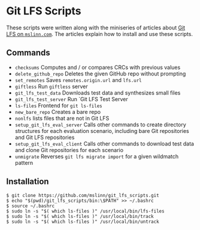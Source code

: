# Git LFS Scripts

These scripts were written along with the miniseries of articles about
[Git LFS on `mslinn.com`](https://www.mslinn.com/git/5100-git-lfs.html).
The articles explain how to install and use these scripts.


## Commands

* `checksums` Computes and / or compares CRCs with previous values
* `delete_github_repo` Deletes the given GitHub repo without prompting
* `set_remotes` Saves `remotes.origin.url` and `lfs.url`
* `giftless` Run `giftless` server
* `git_lfs_test_data` Downloads test data and synthesizes small files
* `git_lfs_test_server` Run `Git LFS Test Server
* `ls-files` Frontend for `git ls-files`
* `new_bare_repo` Creates a bare repo
* `nonlfs` lists files that are not in Git LFS
* `setup_git_lfs_eval_server` Calls other commands to create directory structures
  for each evaluation scenario, including bare Git repositories and Git LFS
  repositories
* `setup_git_lfs_eval_client` Calls other commands to download test data and
  clone Git repositories for each scenario
* `unmigrate` Reverses `git lfs migrate import` for a given wildmatch pattern


## Installation

```shell
$ git clone https://github.com/mslinn/git_lfs_scripts.git
$ echo "$(pwd)/git_lfs_scripts/bin:\$PATH" >> ~/.bashrc
$ source ~/.bashrc
$ sudo ln -s "$( which ls-files )" /usr/local/bin/lfs-files
$ sudo ln -s "$( which ls-files )" /usr/local/bin/track
$ sudo ln -s "$( which ls-files )" /usr/local/bin/untrack
```

